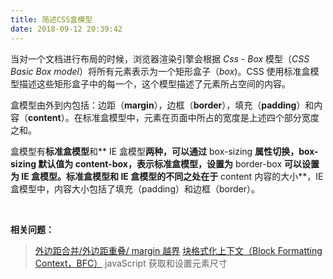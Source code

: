 ```yaml
---
title: 简述CSS盒模型
date: 2018-09-12 20:39:42
---
```


当对一个文档进行布局的时候，浏览器渲染引擎会根据 *Css - Box* 模型（*CSS Basic Box model*）将所有元素表示为一个矩形盒子（*box*)。CSS 使用标准盒模型描述这些矩形盒子中的每一个，这个模型描述了元素所占空间的内容。

盒模型由外到内包括：边距（**margin**），边框（**border**），填充（**padding**）和内容（**content**）。在标准盒模型中，元素在页面中所占的宽度是上述四个部分宽度之和。

盒模型有**标准盒模型**和** IE 盒模型**两种，可以通过** box-sizing **属性切换，**box-sizing **默认值为** content-box**，表示标准盒模型，设置为** border-box **可以设置为 IE 盒模型。标准盒模型和 IE 盒模型的不同之处在于** content 内容的大小**，IE 盒模型中，内容大小包括了填充（padding）和边框（border）。

&nbsp;

**相关问题：**

> [外边距合并/外边距重叠/ margin 越界](/2018/09/13/外边距合并现象/)
> [块格式化上下文（Block Formatting Context，BFC）](/2018/09/17/块格式化上下文-BFC/)
> javaScript 获取和设置元素尺寸

&nbsp;
